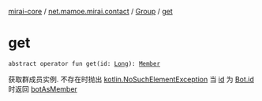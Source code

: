 [mirai-core](../../index.md) / [net.mamoe.mirai.contact](../index.md) / [Group](index.md) / [get](./get.md)

# get

`abstract operator fun get(id: `[`Long`](https://kotlinlang.org/api/latest/jvm/stdlib/kotlin/-long/index.html)`): `[`Member`](../-member/index.md)

获取群成员实例. 不存在时抛出 [kotlin.NoSuchElementException](https://kotlinlang.org/api/latest/jvm/stdlib/kotlin/-no-such-element-exception/index.html)
当 [id](get.md#net.mamoe.mirai.contact.Group$get(kotlin.Long)/id) 为 [Bot.id](../../net.mamoe.mirai/-bot/id.md) 时返回 [botAsMember](bot-as-member.md)

